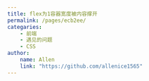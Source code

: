 ```yaml
---
title: flex为1容器宽度被内容撑开
permalink: /pages/ecb2ee/
categaries:
    - 前端
    - 遇见的问题
    - CSS
author:
    name: Allen
    link: "https://github.com/allenice1565"
---
```


